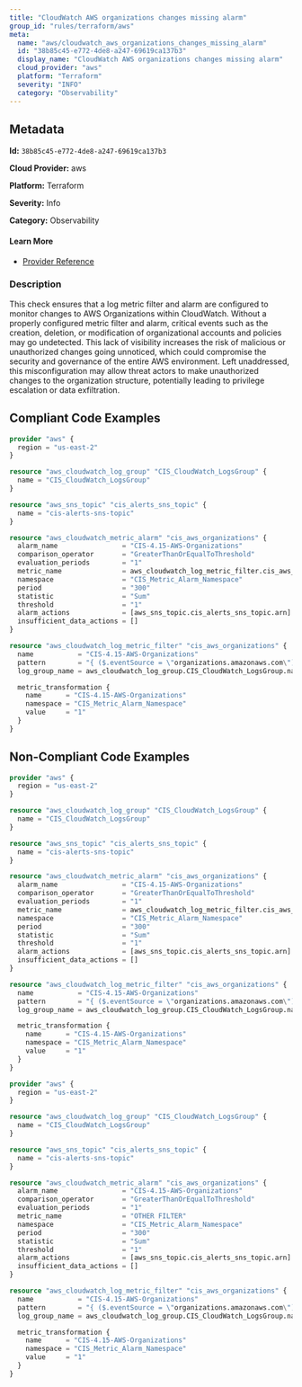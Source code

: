 ```yaml
---
title: "CloudWatch AWS organizations changes missing alarm"
group_id: "rules/terraform/aws"
meta:
  name: "aws/cloudwatch_aws_organizations_changes_missing_alarm"
  id: "38b85c45-e772-4de8-a247-69619ca137b3"
  display_name: "CloudWatch AWS organizations changes missing alarm"
  cloud_provider: "aws"
  platform: "Terraform"
  severity: "INFO"
  category: "Observability"
---
```

## Metadata

**Id:** `38b85c45-e772-4de8-a247-69619ca137b3`

**Cloud Provider:** aws

**Platform:** Terraform

**Severity:** Info

**Category:** Observability

#### Learn More

 - [Provider Reference](https://registry.terraform.io/providers/hashicorp/aws/latest/docs/resources/cloudwatch_log_metric_filter#pattern)

### Description

 This check ensures that a log metric filter and alarm are configured to monitor changes to AWS Organizations within CloudWatch. Without a properly configured metric filter and alarm, critical events such as the creation, deletion, or modification of organizational accounts and policies may go undetected. This lack of visibility increases the risk of malicious or unauthorized changes going unnoticed, which could compromise the security and governance of the entire AWS environment. Left unaddressed, this misconfiguration may allow threat actors to make unauthorized changes to the organization structure, potentially leading to privilege escalation or data exfiltration.


## Compliant Code Examples
```terraform
provider "aws" {
  region = "us-east-2"
}

resource "aws_cloudwatch_log_group" "CIS_CloudWatch_LogsGroup" {
  name = "CIS_CloudWatch_LogsGroup"
}

resource "aws_sns_topic" "cis_alerts_sns_topic" {
  name = "cis-alerts-sns-topic"
}

resource "aws_cloudwatch_metric_alarm" "cis_aws_organizations" {
  alarm_name                = "CIS-4.15-AWS-Organizations"
  comparison_operator       = "GreaterThanOrEqualToThreshold"
  evaluation_periods        = "1"
  metric_name               = aws_cloudwatch_log_metric_filter.cis_aws_organizations.id
  namespace                 = "CIS_Metric_Alarm_Namespace"
  period                    = "300"
  statistic                 = "Sum"
  threshold                 = "1"
  alarm_actions             = [aws_sns_topic.cis_alerts_sns_topic.arn]
  insufficient_data_actions = []
}

resource "aws_cloudwatch_log_metric_filter" "cis_aws_organizations" {
  name           = "CIS-4.15-AWS-Organizations"
  pattern        = "{ ($.eventSource = \"organizations.amazonaws.com\") && (($.eventName = AcceptHandshake) || ($.eventName = AttachPolicy) || ($.eventName = CreateAccount) || ($.eventName = PutBucketLifecycle) || ($.eventName = CreateOrganizationalUnit) || ($.eventName = CreatePolicy) || ($.eventName = DeclineHandshake) || ($.eventName = DeleteOrganization) || ($.eventName = DeleteOrganizationalUnit) || ($.eventName = DeletePolicy) || ($.eventName = DetachPolicy) || ($.eventName = DisablePolicyType) || ($.eventName = EnablePolicyType) || ($.eventName = InviteAccountToOrganization) || ($.eventName = LeaveOrganization) || ($.eventName = MoveAccount) || ($.eventName = RemoveAccountFromOrganization) || ($.eventName = UpdatePolicy) || ($.eventName = UpdateOrganizationalUni)) }"
  log_group_name = aws_cloudwatch_log_group.CIS_CloudWatch_LogsGroup.name

  metric_transformation {
    name      = "CIS-4.15-AWS-Organizations"
    namespace = "CIS_Metric_Alarm_Namespace"
    value     = "1"
  }
}

```
## Non-Compliant Code Examples
```terraform
provider "aws" {
  region = "us-east-2"
}

resource "aws_cloudwatch_log_group" "CIS_CloudWatch_LogsGroup" {
  name = "CIS_CloudWatch_LogsGroup"
}

resource "aws_sns_topic" "cis_alerts_sns_topic" {
  name = "cis-alerts-sns-topic"
}

resource "aws_cloudwatch_metric_alarm" "cis_aws_organizations" {
  alarm_name                = "CIS-4.15-AWS-Organizations"
  comparison_operator       = "GreaterThanOrEqualToThreshold"
  evaluation_periods        = "1"
  metric_name               = aws_cloudwatch_log_metric_filter.cis_aws_organizations.id
  namespace                 = "CIS_Metric_Alarm_Namespace"
  period                    = "300"
  statistic                 = "Sum"
  threshold                 = "1"
  alarm_actions             = [aws_sns_topic.cis_alerts_sns_topic.arn]
  insufficient_data_actions = []
}

resource "aws_cloudwatch_log_metric_filter" "cis_aws_organizations" {
  name           = "CIS-4.15-AWS-Organizations"
  pattern        = "{ ($.eventSource = \"organizations.amazonaws.com\") && (($.eventName = AttachPolicy) || ($.eventName = CreateAccount) || ($.eventName = PutBucketLifecycle) || ($.eventName = CreateOrganizationalUnit) || ($.eventName = CreatePolicy) || ($.eventName = DeclineHandshake) || ($.eventName = DeleteOrganization) || ($.eventName = DeleteOrganizationalUnit) || ($.eventName = DeletePolicy) || ($.eventName = DetachPolicy) || ($.eventName = DisablePolicyType) || ($.eventName = EnablePolicyType) || ($.eventName = InviteAccountToOrganization) || ($.eventName = LeaveOrganization) || ($.eventName = MoveAccount) || ($.eventName = RemoveAccountFromOrganization) || ($.eventName = UpdatePolicy) || ($.eventName = UpdateOrganizationalUni)) }"
  log_group_name = aws_cloudwatch_log_group.CIS_CloudWatch_LogsGroup.name

  metric_transformation {
    name      = "CIS-4.15-AWS-Organizations"
    namespace = "CIS_Metric_Alarm_Namespace"
    value     = "1"
  }
}

```

```terraform
provider "aws" {
  region = "us-east-2"
}

resource "aws_cloudwatch_log_group" "CIS_CloudWatch_LogsGroup" {
  name = "CIS_CloudWatch_LogsGroup"
}

resource "aws_sns_topic" "cis_alerts_sns_topic" {
  name = "cis-alerts-sns-topic"
}

resource "aws_cloudwatch_metric_alarm" "cis_aws_organizations" {
  alarm_name                = "CIS-4.15-AWS-Organizations"
  comparison_operator       = "GreaterThanOrEqualToThreshold"
  evaluation_periods        = "1"
  metric_name               = "OTHER FILTER"
  namespace                 = "CIS_Metric_Alarm_Namespace"
  period                    = "300"
  statistic                 = "Sum"
  threshold                 = "1"
  alarm_actions             = [aws_sns_topic.cis_alerts_sns_topic.arn]
  insufficient_data_actions = []
}

resource "aws_cloudwatch_log_metric_filter" "cis_aws_organizations" {
  name           = "CIS-4.15-AWS-Organizations"
  pattern        = "{ ($.eventSource = \"organizations.amazonaws.com\") && (($.eventName = \"AcceptHandshake\") || ($.eventName = 'AttachPolicy') || ($.eventName = CreateAccount) || ($.eventName = PutBucketLifecycle) || ($.eventName = CreateOrganizationalUnit) || ($.eventName = CreatePolicy) || ($.eventName = DeclineHandshake) || ($.eventName = DeleteOrganization) || ($.eventName = DeleteOrganizationalUnit) || ($.eventName = DeletePolicy) || ($.eventName = DetachPolicy) || ($.eventName = DisablePolicyType) || ($.eventName = EnablePolicyType) || ($.eventName = InviteAccountToOrganization) || ($.eventName = LeaveOrganization) || ($.eventName = MoveAccount) || ($.eventName = RemoveAccountFromOrganization) || ($.eventName = UpdatePolicy) || ($.eventName = UpdateOrganizationalUni)) }"
  log_group_name = aws_cloudwatch_log_group.CIS_CloudWatch_LogsGroup.name

  metric_transformation {
    name      = "CIS-4.15-AWS-Organizations"
    namespace = "CIS_Metric_Alarm_Namespace"
    value     = "1"
  }
}

```
